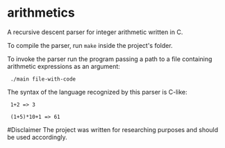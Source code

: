 # arithmetics
A recursive descent parser for integer arithmetic written in C.

To compile the parser, run `make` inside the project's folder.

To invoke the parser run the program passing a path to a file containing arithmetic expressions as an argument:

` ./main file-with-code`

The syntax of the language recognized by this parser is C-like:

```
 1+2 => 3
 
 (1+5)*10+1 => 61
```

#Disclaimer
The project was written for researching purposes and should be used accordingly.
